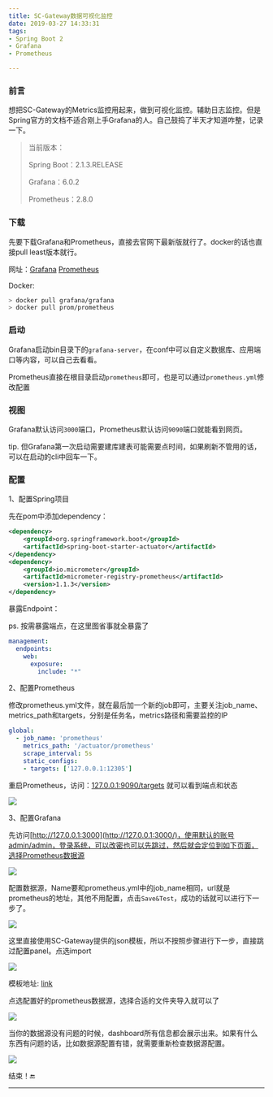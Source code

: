 ```yaml
---
title: SC-Gateway数据可视化监控
date: 2019-03-27 14:33:31
tags:
- Spring Boot 2
- Grafana
- Prometheus

---
```


### 前言

想把SC-Gateway的Metrics监控用起来，做到可视化监控。辅助日志监控。但是Spring官方的文档不适合刚上手Grafana的人。自己鼓捣了半天才知道咋整，记录一下。

> 当前版本：
>
> Spring Boot：2.1.3.RELEASE
>
> Grafana：6.0.2
>
> Prometheus：2.8.0

### 下载

先要下载Grafana和Prometheus，直接去官网下最新版就行了。docker的话也直接pull least版本就行。

网址：[Grafana](https://grafana.com/) [Prometheus](https://prometheus.io/)

Docker: 

```bash
> docker pull grafana/grafana
> docker pull prom/prometheus
```

### 启动

Grafana启动bin目录下的`grafana-server`，在conf中可以自定义数据库、应用端口等内容，可以自己去看看。

Prometheus直接在根目录启动`prometheus`即可，也是可以通过`prometheus.yml`修改配置

### 视图

Grafana默认访问`3000`端口，Prometheus默认访问`9090`端口就能看到网页。

tip. 但Grafana第一次启动需要建库建表可能需要点时间，如果刷新不管用的话，可以在启动的cli中回车一下。

### 配置

1、配置Spring项目

先在pom中添加dependency：

```xml
<dependency>
    <groupId>org.springframework.boot</groupId>
    <artifactId>spring-boot-starter-actuator</artifactId>
</dependency>
<dependency>
	<groupId>io.micrometer</groupId>
    <artifactId>micrometer-registry-prometheus</artifactId>
    <version>1.1.3</version>
</dependency>
```

暴露Endpoint：

ps. 按需暴露端点，在这里图省事就全暴露了

```yaml
management:
  endpoints:
    web:
      exposure:
        include: "*"
```

2、配置Prometheus

修改prometheus.yml文件，就在最后加一个新的job即可，主要关注job_name、metrics_path和targets，分别是任务名，metrics路径和需要监控的IP

```yaml
global:
  - job_name: 'prometheus'
    metrics_path: '/actuator/prometheus'
    scrape_interval: 5s
    static_configs:
    - targets: ['127.0.0.1:12305']
```

重启Prometheus，访问：[127.0.0.1:9090/targets](http://127.0.0.1:9090/targets) 就可以看到端点和状态

![](https://gsealy-1257917518.cos.ap-beijing.myqcloud.com/gsealy.github.io/github/promethea_target.png)

3、配置Grafana

先访问[http://127.0.0.1:3000](http://127.0.0.1:3000/)，使用默认的账号admin/admin，登录系统，可以改密也可以先跳过，然后就会定位到如下页面，选择Prometheus数据源

![](https://gsealy-1257917518.cos.ap-beijing.myqcloud.com/gsealy.github.io/github/grafana_configuration.png)

配置数据源，Name要和prometheus.yml中的job_name相同，url就是prometheus的地址，其他不用配置，点击`Save&Test`，成功的话就可以进行下一步了。

![](https://gsealy-1257917518.cos.ap-beijing.myqcloud.com/gsealy.github.io/github/grafana_datasource.png)

这里直接使用SC-Gateway提供的json模板，所以不按照步骤进行下一步，直接跳过配置panel。点选import

![](https://gsealy-1257917518.cos.ap-beijing.myqcloud.com/gsealy.github.io/github/grafana_import_1.png)

模板地址: [link](https://raw.githubusercontent.com/spring-cloud/spring-cloud-gateway/master/docs/src/main/asciidoc/gateway-grafana-dashboard.json)

点选配置好的prometheus数据源，选择合适的文件夹导入就可以了

![](https://gsealy-1257917518.cos.ap-beijing.myqcloud.com/gsealy.github.io/github/grafana_import_3.png)

当你的数据源没有问题的时候，dashboard所有信息都会展示出来。如果有什么东西有问题的话，比如数据源配置有错，就需要重新检查数据源配置。

![](https://gsealy-1257917518.cos.ap-beijing.myqcloud.com/gsealy.github.io/github/grafana_dashboard.png)

结束！🔚

------

